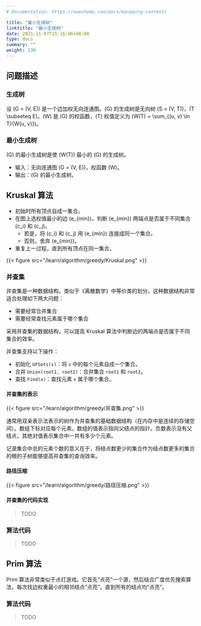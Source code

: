 ```yaml
---
# Documentation: https://wowchemy.com/docs/managing-content/

title: "最小生成树"
linktitle: "最小生成树"
date: 2021-11-07T15:16:06+08:00
type: docs
summary: ""
weight: 330
---
```


<!--more-->

## 问题描述

### 生成树

设 \(G = (V, E)\) 是一个边加权无向连通图。\(G\) 的生成树是无向树 \(S = (V, T)\)，\(T \subseteq E\)。\(W\) 是 \(G\) 的权函数，\(T\) 权值定义为 \(W(T) = \sum_{(u, v) \in T}{W(u, v)}\)。

### 最小生成树

\(G\) 的最小生成树是使 \(W(T)\) 最小的 \(G\) 的生成树。

- 输入：无向连通图 \(G = (V, E)\)，权函数 \(W\)。
- 输出：\(G\) 的最小生成树。

## Kruskal 算法

- 初始时所有顶点自成一集合。
- 在图上选权值最小的边 \(e_{min}\)，判断 \(e_{min}\) 两端点是否属于不同集合 \(c_i\) 和 \(c_j\)。
  - 若是，将 \(c_i\) 和 \(c_j\) 用 \(e_{min}\) 连接成同一个集合。
  - 否则，舍弃 \(e_{min}\)。
- 重复上一过程，直到所有顶点在同一集合。

{{< figure src="/learn/algorithm/greedy/Kruskal.png" >}}

### 并查集

并查集是一种数据结构，类似于《离散数学》中等价类的划分。这种数据结构非常适合处理如下两大问题：

- 需要经常合并集合
- 需要经常查找元素属于哪个集合

采用并查集的数据结构，可以提高 Kruskal 算法中判断边的两端点是否属于不同集合的效率。

并查集支持以下操作：

- 初始化 `UFSets(s)`：将 `s` 中的每个元素自成一个集合。
- 合并 `Union(root1, root2)`：合并集合 `root1` 和 `root2`。
- 查找 `Find(x)`：查找元素 `x` 属于哪个集合。

#### 并查集的表示

{{< figure src="/learn/algorithm/greedy/并查集.png" >}}

通常用双亲表示法表示的树作为并查集的基础数据结构（在内存中是连续的存储空间）。数组下标对应每个元素，数组的值表示指向父结点的指针。负数表示没有父结点，其绝对值表示集合中一共有多少个元素。

记录集合中总的元素个数的意义在于，将结点数更少的集合作为结点数更多的集合的根的子树能够提高并查集的查询效率。

#### 路径压缩

{{< figure src="/learn/algorithm/greedy/路径压缩.png" >}}

#### 并查集的代码实现

> TODO

### 算法代码

> TODO

## Prim 算法

Prim 算法非常类似于点灯游戏。它首先“点亮”一个源，然后结合广度优先搜索算法，每次找边权重最小的相邻结点“点亮”，直到所有的结点均“点亮”。

### 算法代码

> TODO